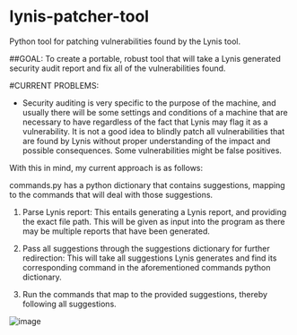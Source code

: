 # lynis-patcher-tool
Python tool for patching vulnerabilities found by the Lynis tool.


##GOAL: To create a portable, robust tool that will take a Lynis generated security audit report and fix all of the vulnerabilities found.

#CURRENT PROBLEMS:
- Security auditing is very specific to the purpose of the machine, and usually there will be some settings and conditions of a machine that are necessary to have regardless of the fact that Lynis may flag it as a vulnerability. It is not a good idea to blindly patch all vulnerabilities that are found by Lynis without proper understanding of the impact and possible consequences. Some vulnerabilities might be false positives.


With this in mind, my current approach is as follows:


commands.py has a python dictionary that contains suggestions, mapping to the commands that will deal with those suggestions.

1. Parse Lynis report: This entails generating a Lynis report, and providing the exact file path. This will be given as input into the program as there may be multiple reports that have been generated.

2. Pass all suggestions through the suggestions dictionary for further redirection: This will take all suggestions Lynis generates and find its corresponding command in the aforementioned commands python dictionary.

3. Run the commands that map to the provided suggestions, thereby following all suggestions.

![image](https://user-images.githubusercontent.com/73012906/236694965-c485d0c4-126e-4f09-a2a2-adc84b276b18.png)

